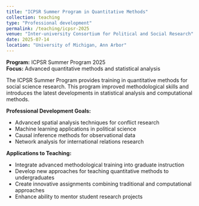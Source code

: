 ```yaml
---
title: "ICPSR Summer Program in Quantitative Methods"
collection: teaching
type: "Professional development"
permalink: /teaching/icpsr-2025
venue: "Inter-university Consortium for Political and Social Research"
date: 2025-07-14
location: "University of Michigan, Ann Arbor"
---
```


**Program:** ICPSR Summer Program 2025  
**Focus:** Advanced quantitative methods and statistical analysis

The ICPSR Summer Program provides training in quantitative methods for social science research. This program improved methodological skills and introduces the latest developments in statistical analysis and computational methods.

**Professional Development Goals:**
* Advanced spatial analysis techniques for conflict research
* Machine learning applications in political science
* Causal inference methods for observational data
* Network analysis for international relations research

**Applications to Teaching:**
* Integrate advanced methodological training into graduate instruction
* Develop new approaches for teaching quantitative methods to undergraduates
* Create innovative assignments combining traditional and computational approaches
* Enhance ability to mentor student research projects
